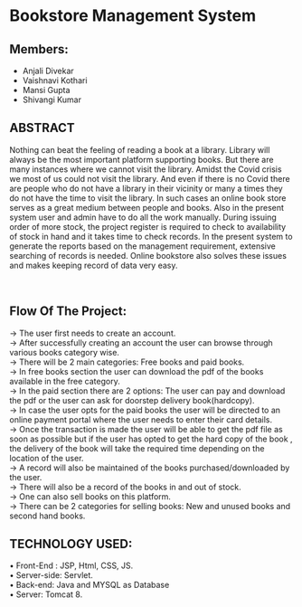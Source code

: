 # Bookstore Management System
## Members: 
- Anjali Divekar <br>
- Vaishnavi Kothari <br>
- Mansi Gupta <br>
- Shivangi Kumar <br>

## ABSTRACT
Nothing can beat the feeling of reading a book at a library. Library will always be the most important platform 
supporting books. But there are many instances where we cannot visit the library. Amidst the Covid crisis we 
most of us could not visit the library. And even if there is no Covid there are people who do not have a library 
in their vicinity or many a times they do not have the time to visit the library. In such cases an online book 
store serves as a great medium between people and books. Also in the present system user and admin have to 
do all the work manually. During issuing order of more stock, the project register is required to check to 
availability of stock in hand and it takes time to check records. In the present system to generate the reports 
based on the management requirement, extensive searching of records is needed. Online bookstore also 
solves these issues and makes keeping record of data very easy.

<br>

## Flow Of The Project:
→ The user first needs to create an account. <br>
→ After successfully creating an account the user can browse through various books category wise. <br>
→ There will be 2 main categories: Free books and paid books. <br>
→ In free books section the user can download the pdf of the books available in the free category. <br>
→ In the paid section there are 2 options: The user can pay and download the pdf or the user can ask for
 doorstep delivery book(hardcopy). <br>
→ In case the user opts for the paid books the user will be directed to an online payment portal where the user needs to enter their card details. <br>
→ Once the transaction is made the user will be able to get the pdf file as soon as possible but if the user has opted to get the hard copy of the book , the delivery of the book will take the required time depending on the location of the user. <br>
→ A record will also be maintained of the books purchased/downloaded by the user. <br>
→ There will also be a record of the books in and out of stock. <br>
→ One can also sell books on this platform. <br>
→ There can be 2 categories for selling books: New and unused books and second hand books. <br>

 ## TECHNOLOGY USED: 
• Front-End : JSP, Html, CSS, JS. <br>
• Server-side: Servlet. <br>
• Back-end: Java and MYSQL as Database <br>
• Server: Tomcat 8.

